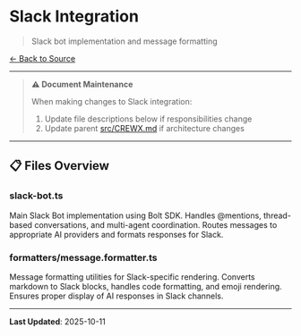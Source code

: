 # Slack Integration

> Slack bot implementation and message formatting

[← Back to Source](../CREWX.md)

---

> **⚠️ Document Maintenance**
>
> When making changes to Slack integration:
> 1. Update file descriptions below if responsibilities change
> 2. Update parent [src/CREWX.md](../CREWX.md) if architecture changes

---

## 📋 Files Overview

### **slack-bot.ts**
Main Slack Bot implementation using Bolt SDK.
Handles @mentions, thread-based conversations, and multi-agent coordination.
Routes messages to appropriate AI providers and formats responses for Slack.

### **formatters/message.formatter.ts**
Message formatting utilities for Slack-specific rendering.
Converts markdown to Slack blocks, handles code formatting, and emoji rendering.
Ensures proper display of AI responses in Slack channels.

---

**Last Updated**: 2025-10-11
